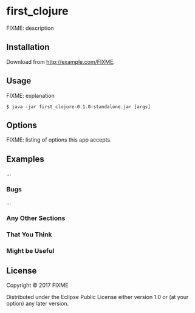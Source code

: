 # first_clojure

FIXME: description

## Installation

Download from http://example.com/FIXME.

## Usage

FIXME: explanation

    $ java -jar first_clojure-0.1.0-standalone.jar [args]

## Options

FIXME: listing of options this app accepts.

## Examples

...

### Bugs

...

### Any Other Sections
### That You Think
### Might be Useful

## License

Copyright © 2017 FIXME

Distributed under the Eclipse Public License either version 1.0 or (at
your option) any later version.
